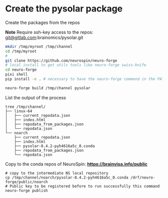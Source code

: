 # Create the pysolar package

Create the packages from the repos

**Note** Require ssh-key access to the repos: git@gitlab.com:brainomics/pysolar.git

```bash
mkdir /tmp/myroot /tmp/channel
cd /tmp/myroot
#
git clone https://github.com/neurospin/neuro-forge
# local install to get utils tools like neuro-forge swiss-knife
cd neuro-forge
pixi shell
pip install -e . # necessary to have the neuro-forge command in the PATH

neuro-forge build /tmp/channel pysolar
```
List the output of the process

```
tree /tmp/channel/
├── linux-64
│   ├── current_repodata.json
│   ├── index.html
│   ├── repodata_from_packages.json
│   └── repodata.json
└── noarch
    ├── current_repodata.json
    ├── index.html
    ├── pysolar-8.4.2-pyh4616a5c_0.conda
    ├── repodata_from_packages.json
    └── repodata.json
```


Copy to the conda repos of NeuroSpin: **https://brainvisa.info/public**

```
# copy to the intermediate NS local repository
cp /tmp/channel/noarch/pysolar-8.4.2-pyh4616a5c_0.conda /drf/neuro-forge/public/noarch
# Public key to be registered before to run successfully this command
neuro-forge publish
```
